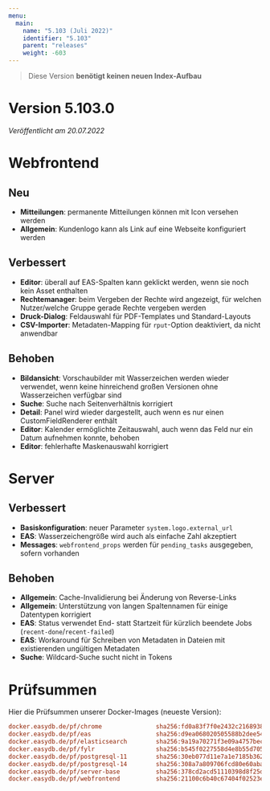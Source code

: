 ```yaml
---
menu:
  main:
    name: "5.103 (Juli 2022)"
    identifier: "5.103"
    parent: "releases"
    weight: -603
---
```


> Diese Version **benötigt keinen neuen Index-Aufbau**

# Version 5.103.0

*Veröffentlicht am 20.07.2022*

# Webfrontend

## Neu

* **Mitteilungen**: permanente Mitteilungen können mit Icon versehen werden
* **Allgemein**: Kundenlogo kann als Link auf eine Webseite konfiguriert werden

## Verbessert

* **Editor**: überall auf EAS-Spalten kann geklickt werden, wenn sie noch kein Asset enthalten
* **Rechtemanager**: beim Vergeben der Rechte wird angezeigt, für welchen Nutzer/welche Gruppe gerade Rechte vergeben werden
* **Druck-Dialog**: Feldauswahl für PDF-Templates und Standard-Layouts
* **CSV-Importer**: Metadaten-Mapping für `rput`-Option deaktiviert, da nicht anwendbar

## Behoben

* **Bildansicht**: Vorschaubilder mit Wasserzeichen werden wieder verwendet, wenn keine hinreichend großen Versionen ohne Wasserzeichen verfügbar sind
* **Suche**: Suche nach Seitenverhältnis korrigiert
* **Detail**: Panel wird wieder dargestellt, auch wenn es nur einen CustomFieldRenderer enthält
* **Editor**: Kalender ermöglichte Zeitauswahl, auch wenn das Feld nur ein Datum aufnehmen konnte, behoben
* **Editor**: fehlerhafte Maskenauswahl korrigiert

# Server

## Verbessert

* **Basiskonfiguration**: neuer Parameter `system.logo.external_url`
* **EAS**: Wasserzeichengröße wird auch als einfache Zahl akzeptiert
* **Messages**: `webfrontend_props` werden für `pending_tasks` ausgegeben, sofern vorhanden

## Behoben

* **Allgemein**: Cache-Invalidierung bei Änderung von Reverse-Links
* **Allgemein**: Unterstützung von langen Spaltennamen für einige Datentypen korrigiert
* **EAS**: Status verwendet End- statt Startzeit für kürzlich beendete Jobs (`recent-done`/`recent-failed`)
* **EAS**: Workaround für Schreiben von Metadaten in Dateien mit existierenden ungültigen Metadaten
* **Suche**: Wildcard-Suche sucht nicht in Tokens

# Prüfsummen

Hier die Prüfsummen unserer Docker-Images (neueste Version):

```ini
docker.easydb.de/pf/chrome               sha256:fd0a83f7f0e2432c21689386e78b205a86466b6fbe8dfb48192c7c8e2b7c09be
docker.easydb.de/pf/eas                  sha256:d9ea068020505588b2dee54dd8a4b54cf20692a8d77384a5618d6defdb1fbbc7
docker.easydb.de/pf/elasticsearch        sha256:9a19a70271f3e09a4757bec670fc00f012d3b7185ed383e4c8d5cc7bc121fa4f
docker.easydb.de/pf/fylr                 sha256:b545f0227558d4e8b55d705127aa4cc418edea6c75e99ff64132b3aee33d2702
docker.easydb.de/pf/postgresql-11        sha256:30eb077d11e7a1e7185b3623bec46c6bae65e9d2156393490ec9322ebc673985
docker.easydb.de/pf/postgresql-14        sha256:308a7a809706fcd80e60aba523dba8adbd7609c0e606e08ea8083d22173c8890
docker.easydb.de/pf/server-base          sha256:378cd2acd51110398d8f25dd771fa8ce7f38c29a347475ed93fef0c9cb35c8c6
docker.easydb.de/pf/webfrontend          sha256:21100c6b40c67404f02523e1c02619ce4851f3fd6318e8b363ca7e57e51fb89d
```
